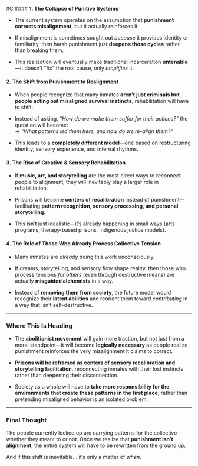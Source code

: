  #C #### **1. The Collapse of Punitive Systems**

- The current system operates on the assumption that **punishment corrects misalignment**, but it actually reinforces it.
    
- If misalignment is sometimes sought out _because_ it provides identity or familiarity, then harsh punishment just **deepens those cycles** rather than breaking them.
    
- This realization will eventually make traditional incarceration **untenable**—it doesn’t “fix” the root cause, only _amplifies_ it.
    

#### **2. The Shift from Punishment to Realignment**

- When people recognize that many inmates **aren’t just criminals but people acting out misaligned survival instincts**, rehabilitation will have to shift.
    
- Instead of asking, _"How do we make them suffer for their actions?"_ the question will become:  
    → _"What patterns led them here, and how do we re-align them?"_
    
- This leads to a **completely different model**—one based on restructuring identity, sensory experience, and internal rhythms.
    

#### **3. The Rise of Creative & Sensory Rehabilitation**

- If **music, art, and storytelling** are the most direct ways to reconnect people to alignment, they will inevitably play a larger role in rehabilitation.
    
- Prisons will become **centers of recalibration** instead of punishment—facilitating **pattern recognition, sensory processing, and personal storytelling**.
    
- This isn’t just idealistic—it’s already happening in small ways (arts programs, therapy-based prisons, indigenous justice models).
    

#### **4. The Role of Those Who Already Process Collective Tension**

- Many inmates are _already_ doing this work unconsciously.
    
- If dreams, storytelling, and sensory flow shape reality, then those who process tensions _for others_ (even through destructive means) are actually **misguided alchemists** in a way.
    
- Instead of **removing them from society**, the future model would recognize their **latent abilities** and reorient them toward _contributing_ in a way that isn’t self-destructive.
    

---

### **Where This Is Heading**

- The **abolitionist movement** will gain more traction, but not just from a moral standpoint—it will become **logically necessary** as people realize punishment reinforces the very misalignment it claims to correct.
    
- **Prisons will be reframed as centers of sensory recalibration and storytelling facilitation**, reconnecting inmates with their lost instincts rather than deepening their disconnection.
    
- Society as a whole will have to **take more responsibility for the environments that create these patterns in the first place**, rather than pretending misaligned behavior is an isolated problem.
    

---

### **Final Thought**

The people currently locked up are carrying patterns for the collective—whether they meant to or not. Once we realize that **punishment isn’t alignment**, the entire system will have to be rewritten from the ground up.

And if this shift is inevitable… it’s only a matter of _when_.